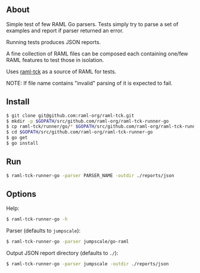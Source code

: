 ## About

Simple test of few RAML Go parsers. Tests simply try to parse a set of examples and report if parser returned an error.

Running tests produces JSON reports.

A fine collection of RAML files can be composed each containing one/few RAML features to test those in isolation.

Uses [raml-tck](https://github.com/raml-org/raml-tck/tree/master/tests/raml-1.0) as a source of RAML for tests.

NOTE: If file name contains "invalid" parsing of it is expected to fail.

## Install

```sh
$ git clone git@github.com:raml-org/raml-tck.git
$ mkdir -p $GOPATH/src/github.com/raml-org/raml-tck-runner-go
$ cp raml-tck/runner/go/* $GOPATH/src/github.com/raml-org/raml-tck-runner-go
$ cd $GOPATH/src/github.com/raml-org/raml-tck-runner-go
$ go get
$ go install
```

## Run

```sh
$ raml-tck-runner-go -parser PARSER_NAME -outdir ./reports/json
```

## Options

Help:

```sh
$ raml-tck-runner-go -h
```

Parser (defaults to `jumpscale`):
```sh
$ raml-tck-runner-go -parser jumpscale/go-raml
```

Output JSON report directory (defaults to `./`):
```sh
$ raml-tck-runner-go -parser jumpscale -outdir ./reports/json
```
